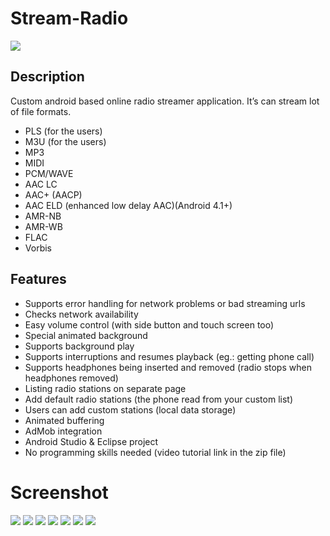 # Stream-Radio
![](https://www.dropbox.com/sh/gr6bo66abyde4dc/AADYLRvEzloLQYxZhwclbJDya?dl=0)
## Description
Custom android based online radio streamer application. It’s can stream lot of file formats.

*   PLS (for the users)
*   M3U (for the users)
*   MP3
*   MIDI
*   PCM/WAVE
*   AAC LC
*   AAC+ (AACP)
*   AAC ELD (enhanced low delay AAC)(Android 4.1+)
*   AMR-NB
*   AMR-WB
*   FLAC
*   Vorbis




##  Features

* Supports error handling for network problems or bad streaming urls
* Checks network availability
* Easy volume control (with side button and touch screen too)
* Special animated background
* Supports background play
* Supports interruptions and resumes playback (eg.: getting phone call)
* Supports headphones being inserted and removed (radio stops when headphones removed)
* Listing radio stations on separate page
* Add default radio stations (the phone read from your custom list)
* Users can add custom stations (local data storage)
* Animated buffering
* AdMob integration
* Android Studio & Eclipse project
* No programming skills needed (video tutorial link in the zip file)

# Screenshot
![](https://www.dropbox.com/s/rda9441h11b0gq6/1.png?dl=0)
![](https://www.dropbox.com/s/rda9441h11b0gq6/2.png?dl=0)
![](https://www.dropbox.com/s/rda9441h11b0gq6/3.png?dl=0)
![](https://www.dropbox.com/s/rda9441h11b0gq6/4.png?dl=0)
![](https://www.dropbox.com/s/rda9441h11b0gq6/5.png?dl=0)
![](https://www.dropbox.com/s/rda9441h11b0gq6/6.png?dl=0)
![](https://www.dropbox.com/s/rda9441h11b0gq6/7.png?dl=0)
